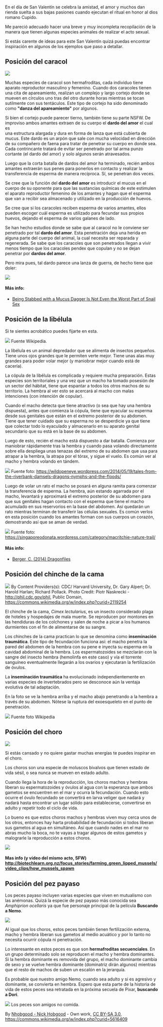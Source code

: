 En el día de San Valentín se celebra la amistad, el amor y muchos dan rienda
suelta a sus bajas pasiones cuando ejecutan el ritual en honor al dios 
romano Cupido.

Me pareció adecuado hacer una breve y muy incompleta recopilación de la manera
que tienen algunas especies animales de realizar el acto sexual.

Si estás carente de ideas para este San Valentín quizá puedas encontrar
inspiración en algunos de los ejemplos que paso a detallar.

## Posición del caracol

![](images/2016-02-13_caracol.jpg)

Muchas especies de caracol son hermafroditas, cada individuo tiene aparato
reproductor masculino y femenino. Cuando dos caracoles tienen una cita de
apareamiento, realizan un complejo y largo cortejo donde se mueven en círculos
uno tras del otro durante horas mientras se tocan sutilmente con sus
tentáculos. Este tipo de cortejo ha sido denominado como **"danza del
apareamiento"** por algunos.

Si bien el cortejo puede parecer tierno, también tiene su parte NSFW. De
improviso ambos amantes extraen de su cuerpo el **dardo del amor** el cual es  
una estructura alargada y dura en forma de lanza que está cubierta de mucus.
Este dardo es un arpón que 
sale con mucha velocidad en dirección de su compañero de faena para tratar
de penetrar su cuerpo en donde sea. Cada contrincante tratará de evitar ser
penetrado por tal arma punzo cortante (el dardo del amor) y solo algunos serán
atravesados.

Luego que la corta batalla de dardos del amor ha terminado, recién ambos
amantes extraerán sus penes para ponerlos en contacto y realizar la
transferencia de esperma de manera recíproca. Sí, se penetran dos veces.

Se cree que la función del **dardo del amor** es introducir el mucus en el
cuerpo de su oponente para que las sustancias químicas de este estimulen el
aparato reproductor femenino de los amantes y hagan que el esperma que van a
recibir sea almacenado y utilizado en la producción de huevos.

Se cree que si los caracoles reciben esperma de varios amantes, ellos pueden
escoger cuál esperma es utilizado para fecundar sus propios huevos, dejando el
esperma de varios galanes de lado.

Se han hecho estudios donde se sabe que al caracol no le conviene ser penetrado
por tal **dardo del amor**. Esta penetración deja una herida en alguna parte
del cuerpo del animal, la cual necesita ser reparada y regenerada. Se sabe que
los caracoles que son penetrados llegan a vivir menos tiempo que los caracoles
pendex que copulan y no se dejan penetrar por **dardos del amor**.

Pero mira pues, tal dardo parece una lanza de guerra, de hecho tiene que doler:

![](images/2016-02-13_caracol_dardo.jpg)

#### Más info:
* [Being Stabbed with a Mucus Dagger Is Not Even the Worst Part of Snail Sex](
http://blogs.discovermagazine.com/inkfish/2015/03/13/being-stabbed-with-a-mucus-dagger-is-not-even-the-worst-part-of-snail-sex/#.Vr9N6HUrLBS)

## Posición de la libélula
Si te sientes acrobático puedes fijarte en esta.

![](images/2016-02-13_libelula.jpg)
Fuente Wikipedia.

La libélula es un animal depredador que se alimenta de insectos pequeños. Tiene
unos ojos grandes que le permiten verte mejor. Tiene unas alas muy grandes para
poder volar mejor (y maniobrar mejor cuando está de cacería).

La cópula de la libélula es complicada y requiere mucha preparación. Estas
especies son territoriales y una vez que un macho ha tomado posesión de un
sector del hábitat, tiene que espantar a todos los otros machos de su
territorio. La hembra al ver esto se acercará al macho con malas intenciones
(con intención de copular).

Cuando el macho detecta que tiene atractivo (o sea que hay una hembra dispuesta),
antes que comienza la cópula, tiene que eyacular su esperma desde sus genitales
que están en el extremo posterior de su abdomen. Tiene que tener cuidado que su
esperma no se desperdicie ya que tiene que colectar todo lo eyaculado y
almacenarlo en su aparato genital secundario que su está en la base de su
abdomen.

Luego de esto, recién el macho está dispuesto a dar batalla. Comienza por
maniobrar rápidamente tras la hembra y cuando pasa volando directamente sobre 
ella despliega unas tenazas del extremo de su abdomen que usa para atrapar a la 
hembra, la atrapa por el tórax, y sigue el vuelo. Es común ver al macho y
hembra volando en tándem.

![](images/2016-02-13_libelula3.jpg)
Fuente foto: https://wildopeneye.wordpress.com/2014/05/19/tales-from-the-riverbank-damsels-dragons-nymphs-and-the-floods/

Luego de volar un rato el macho se posará en alguna ramita para comenzar la
transferencia de esperma. La hembra, aún estando agarrada por el macho,
    levantará y aproximará el extremo posterior de su abdomen para que sus
    genitales hagan contacto con el esperma que tiene el macho acumulado en sus
    reservorios en la base del abdomen.
Así quedarán un rato mientras terminan de transferir las células sexuales. Es
    común verlos en esta posición cuando los amantes forman con sus cuerpos un
    corazón, demostrando así que se aman de verdad.

![](images/2016-02-13_libelula2.jpg)
Fuente foto: https://singaporeodonata.wordpress.com/category/macritchie-nature-trail/

#### Más info:
* [Berger, C. (2014) Dragonfiles](https://books.google.com.pe/books?id=oxRD1gAkVVsC&pg=PA36&dq=dragonfly+mating&hl=en&sa=X&ved=0ahUKEwj8meqtkPXKAhXHTSYKHSd1DmYQ6AEIGzAA#v=onepage&q=dragonfly%20mating&f=false)

## Posición del chinche de la cama

![](images/2016-02-13_chinche2.jpg)
By Content Providers(s): CDC/ Harvard University, Dr. Gary Alpert; Dr. Harold Harlan; Richard Pollack. Photo Credit: Piotr Naskrecki - http://phil.cdc.gov/phil, Public Domain, https://commons.wikimedia.org/w/index.php?curid=2119254

El chinche de la cama, *Cimex lectularius*, es un insecto considerado plaga de
hoteles y hospedajes de mala muerte. Se reproducen por montones en las
hendiduras de los colchones y salen de noche a picar a los humanos durmientes
con el fin de alimentarse de su sangre.

Los chinches de la cama practican lo que se denomina como **inseminación
traumática**. Este tipo de fecundación funciona así: el macho penetra la pared
del abdomen de la hembra con su pene e inyecta su esperma en la cavidad
abdominal de la hembra. Los espermatozoides se mezclarán con la sangre del
insecto hembra (hemolinfa en este caso) y vía el torrente sanguíneo
eventualmente llegarán a los ovarios y ejecutaran la fertilización de óvulos.

La **inseminación traumática** ha evolucionado independientemente en varias
especies de invertebrados pero se desconoce aún la ventaja evolutiva de tal
adaptación.

En la foto se ve la hembra arriba y el macho abajo penetrando a la hembra a
    través de su abdomen. Nótese la ruptura del exoesqueleto en el punto de
    penetración.

![](images/2016-02-13_chinche.jpg)
Fuente foto Wikipedia

## Posición del choro

![](images/2016-02-13_choro1.jpg)

Si estás cansado y no quiere gastar muchas energías te puedes inspirar en el
choro.

Los choros son una especie de moluscos bivalvos que tienen estado de vida sésil,
o sea nunca se mueven en estado adulto.

Cuando llega la hora de la reproducción, los choros machos y hembras liberan su
espermatozoides y óvulos al agua con la esperanza que ambos gametos se
encuentren en el mar y ocurra la fecundación. Cuando esto ocurre el óvulo
fecundado se convertirá en larva veliger que nadará y nadará hasta encontrar un
lugar sólido para establecerse, convertirse en adulto y repetir todo el ciclo
de vida.

Lo bueno es que estos choros machos y hembras viven muy cerca unos de los
otros, entonces hay harta probabilidad de fecundación si todos liberan sus
gametos al agua en simultáneo. Así que cuando nades en el mar no abras mucho la
boca, no te vayas a tragar algunos de estos gametos y malograrle la
reproducción a estos choros.

![](images/2016-02-13_choro2.jpg)

#### Mas info (y vídeo del mismo acto, SFW) <http://biotechlearn.org.nz/focus_stories/farming_green_lipped_mussels/video_clips/how_mussels_spawn>

## Posición del pez payaso
Los peces payaso incluyen varias especies que viven en mutualismo con las
anémonas. Quizá la especie de pez payaso más conocida sea 
*Amphiprion ocellaris* ya que fue personaje principal de la película **Buscando
a Nemo**.

![](images/2016-02-13_nemo1.jpg)

Al igual que los choros, estos peces también tienen fertilización externa,
macho y hembra liberan sus gametos al medio acuático y por lo tanto no necesita
ocurrir cópula ni penetración.

Lo interesante en estos peces es que son **hermafroditas secuenciales**. 
En un grupo determinado solo se reproducen el macho y hembra dominantes. Si la
hembra dominante es removida del grupo, el macho dominante cambia de sexo y se
vuelve hembra dominante (dominatriz dirán algunos) mientras que el resto de
machos de suben un escalón en la jerarquía.

Es probable que nuestro amigo Nemo, cuando sea adulto y si es agresivo y
dominante, se convierta en hembra. Espero que esta parte de la historia de vida
de estos peces sea retratada en la próxima secuela de Pixar, **buscando a
Dori**.

![](images/2016-02-13_nemo2.jpg)
Los peces son amigos no comida.

By <a href="//commons.wikimedia.org/wiki/User:Nhobgood" title="User:Nhobgood">Nhobgood - Nick Hobgood</a> - <span class="int-own-work" lang="en">Own work</span>, <a href="http://creativecommons.org/licenses/by-sa/3.0" title="Creative Commons Attribution-Share Alike 3.0">CC BY-SA 3.0</a>, https://commons.wikimedia.org/w/index.php?curid=5616409
